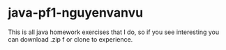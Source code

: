 # java-pf1-nguyenvanvu

This is all java homework exercises that I do, so if you see interesting you can download .zip f or clone to experience.
